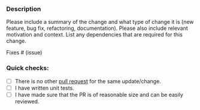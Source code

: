 ### Description

Please include a summary of the change and what type of change it is (new feature, bug fix, refactoring, documentation).
Please also include relevant motivation and context.
List any dependencies that are required for this change.

Fixes # (issue)

### Quick checks:

- [ ] There is no other [pull request](https://github.com/conduitio-labs/conduit-connector-weather/pulls) for the same update/change.
- [ ] I have written unit tests.
- [ ] I have made sure that the PR is of reasonable size and can be easily reviewed.